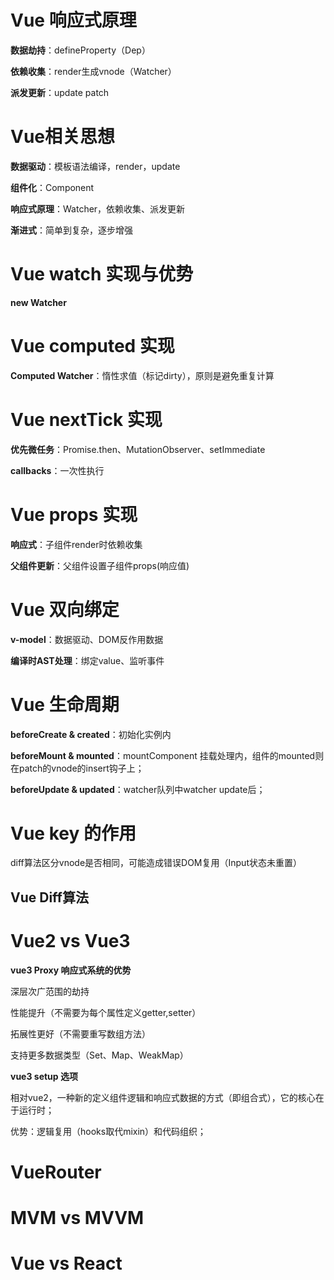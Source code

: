# Vue 响应式原理

**数据劫持**：defineProperty（Dep）

**依赖收集**：render生成vnode（Watcher）

**派发更新**：update patch

# Vue相关思想

**数据驱动**：模板语法编译，render，update

**组件化**：Component

**响应式原理**：Watcher，依赖收集、派发更新

**渐进式**：简单到复杂，逐步增强

# Vue watch 实现与优势

**new Watcher**

# Vue computed 实现

**Computed Watcher**：惰性求值（标记dirty），原则是避免重复计算

# Vue nextTick 实现

**优先微任务**：Promise.then、MutationObserver、setImmediate

**callbacks**：一次性执行

# Vue props 实现

**响应式**：子组件render时依赖收集

**父组件更新**：父组件设置子组件props(响应值)

# Vue 双向绑定

**v-model**：数据驱动、DOM反作用数据

**编译时AST处理**：绑定value、监听事件

# Vue 生命周期

**beforeCreate & created**：初始化实例内

**beforeMount & mounted**：mountComponent 挂载处理内，组件的mounted则在patch的vnode的insert钩子上；

**beforeUpdate & updated**：watcher队列中watcher update后；

# Vue key 的作用

diff算法区分vnode是否相同，可能造成错误DOM复用（Input状态未重置）

## Vue Diff算法



# Vue2 vs Vue3

**vue3 Proxy 响应式系统的优势**

深层次广范围的劫持

性能提升（不需要为每个属性定义getter,setter）

拓展性更好（不需要重写数组方法）

支持更多数据类型（Set、Map、WeakMap）

**vue3 setup 选项**

相对vue2，一种新的定义组件逻辑和响应式数据的方式（即组合式），它的核心在于运行时；

优势：逻辑复用（hooks取代mixin）和代码组织；

# VueRouter

# MVM vs MVVM

# Vue vs React
